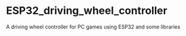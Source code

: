 # ESP32_driving_wheel_controller
 A driving wheel controller for PC games using ESP32 and some libraries

